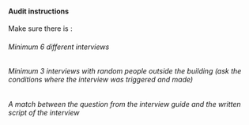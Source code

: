 #### Audit instructions

Make sure there is : 

###### Minimum 6 different interviews
###### Minimum 3 interviews with random people outside the building (ask the conditions where the interview was triggered and made)
###### A match between the question from the interview guide and the written script of the interview